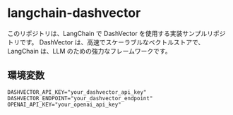 # langchain-dashvector

このリポジトリは、LangChain で DashVector を使用する実装サンプルリポジトリです。
DashVector は、高速でスケーラブルなベクトルストアで、LangChain は、LLM のための強力なフレームワークです。

## 環境変数

```
DASHVECTOR_API_KEY="your_dashvector_api_key"
DASHVECTOR_ENDPOINT="your_dashvector_endpoint"
OPENAI_API_KEY="your_openai_api_key"
```
